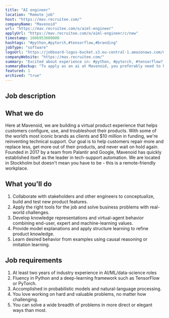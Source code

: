```yaml
---
title: "AI engineer"
location: "Remote job"
host: "https://mav.recruitee.com/"
companyName: "Mavenoid"
url: "https://mav.recruitee.com/o/aiml-engineer"
applyUrl: "https://mav.recruitee.com/o/aiml-engineer/c/new"
timestamp: 1606953600000
hashtags: "#python,#pytorch,#tensorflow,#branding"
jobType: "software"
logoUrl: "https://jobboard-logos-bucket.s3.eu-central-1.amazonaws.com/mavenoid"
companyWebsite: "https://mav.recruitee.com/"
summary: "Excited about experience in: #python, #pytorch, #tensorflow? Check out this job post!"
summaryBackup: "To apply as an ai at Mavenoid, you preferably need to have some knowledge of: #python, #pytorch, #tensorflow."
featured: 1
archived: "true"
---
```


## Job description

## What we do

Here at Mavenoid, we are building a virtual product experience that helps customers configure, use, and troubleshoot their products. With some of the world’s most iconic brands as clients and $10 million in funding, we're reinventing technical support. Our goal is to help customers repair more and replace less, get more out of their products, and never wait on hold again. Founded in 2017 by a team from Palantir and Google, Mavenoid has quickly established itself as the leader in tech-support automation. We are located in Stockholm but doesn't mean you have to be - this is a remote-friendly workplace.

## What you'll do

1.  Collaborate with stakeholders and other engineers to conceptualize, build and test new product features.
2.  Apply the right tools for the job and solve business problems with real-world challenges.
3.  Develop knowledge representations and virtual-agent behavior combining end-user, expert and machine-learning values.
4.  Provide model explanations and apply structure learning to refine product knowledge.
5.  Learn desired behavior from examples using causal reasoning or imitation learning.

## Job requirements

1.  At least two years of industry experience in AI/ML/data-science roles
2.  Fluency in Python and a deep-learning framework such as TensorFlow or PyTorch.
3.  Accomplished in probabilistic models and natural-language processing.
4.  You love working on hard and valuable problems, no matter how challenging.
5.  You can solve a wide breadth of problems in more direct or elegant ways than most.
